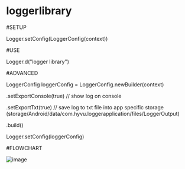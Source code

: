 # loggerlibrary

#SETUP

Logger.setConfig(LoggerConfig(context))

#USE

Logger.d("logger library")

#ADVANCED

LoggerConfig loggerConfig = LoggerConfig.newBuilder(context)

  .setExportConsole(true)  // show log on console
  
  .setExportTxt(true)      // save log to txt file into app specific storage (storage/Android/data/com.hyvu.loggerapplication/files/LoggerOutput)
  
  .build()
  
 Logger.setConfig(loggerConfig)

#FLOWCHART

 ![image](https://user-images.githubusercontent.com/41892926/112708980-318fda00-8ee8-11eb-9110-04670c50ac78.png)

